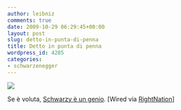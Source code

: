 ```yaml
---
author: leibniz
comments: true
date: 2009-10-29 06:29:45+00:00
layout: post
slug: detto-in-punta-di-penna
title: Detto in punta di penna
wordpress_id: 4285
categories:
- schwarzenegger
---
```


![](http://www.wired.com/images_blogs/threatlevel/2009/10/1027fu.jpg)



Se è voluta, [Schwarzy è un genio](http://www.wired.com/threatlevel/2009/10/schwarzenegger/). [Wired via [RightNation](http://ideazione.blogspot.com/2009/10/ahhnold.html)]
